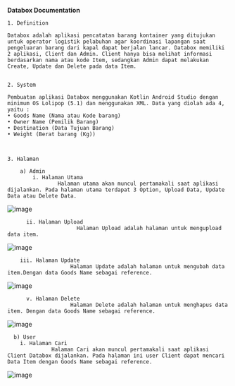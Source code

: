 **Databox Documentation**

    1. Definition

	Databox adalah aplikasi pencatatan barang kontainer yang ditujukan untuk operator logistik pelabuhan agar koordinasi lapangan saat pengeluaran barang dari kapal dapat berjalan lancar. Databox memiliki 2 aplikasi, Client dan Admin. Client hanya bisa melihat informasi berdasarkan nama atau kode Item, sedangkan Admin dapat melakukan Create, Update dan Delete pada data Item.  


    2. System
       
	Pembuatan aplikasi Databox menggunakan Kotlin Android Studio dengan minimum OS Lolipop (5.1) dan menggunakan XML. Data yang diolah ada 4, yaitu :
    • Goods Name (Nama atau Kode barang)
    • Owner Name (Pemilik Barang)
    • Destination (Data Tujuan Barang)
    • Weight (Berat barang (Kg))



    3. Halaman
       
        a) Admin
            i. Halaman Utama
                    Halaman utama akan muncul pertamakali saat aplikasi dijalankan. Pada halaman utama terdapat 3 Option, Upload Data, Update Data atau Delete Data.

![image](https://github.com/HandrianW/Databox/assets/69663236/4bd27f87-6c99-4b14-97ac-dfaa7621fb12)


          ii. Halaman Upload
			              Halaman Upload adalah halaman untuk mengupload data item. 

![image](https://github.com/HandrianW/Databox/assets/69663236/2b776d91-1c35-4bd9-87bc-2049575e9b17)


        iii. Halaman Update
			            Halaman Update adalah halaman untuk mengubah data item.Dengan data Goods Name sebagai reference.

![image](https://github.com/HandrianW/Databox/assets/69663236/0f4b6714-f46d-4557-b63e-fa9dd3f3c4e7)


          v. Halaman Delete  
			            Halaman Delete adalah halaman untuk menghapus data item. Dengan data Goods Name sebagai reference.

![image](https://github.com/HandrianW/Databox/assets/69663236/a6df9315-aefa-448b-b905-4596a957a253)


      b) User
        i. Halaman Cari
                  Halaman Cari akan muncul pertamakali saat aplikasi Client Databox dijalankan. Pada halaman ini user Client dapat mencari Data Item dengan Goods Name sebagai reference.
                  
![image](https://github.com/HandrianW/Databox/assets/69663236/b398ed3e-ea29-4ba4-b866-6bf2d660b6ae)

